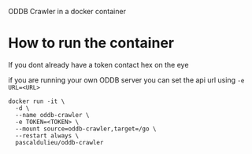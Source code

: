 ODDB Crawler in a docker container

# How to run the container
If you dont already have a token contact hex on the eye

if you are running your own ODDB server you can set the api url using  `-e URL=<URL>` 

```
docker run -it \
  -d \
  --name oddb-crawler \
  -e TOKEN=<TOKEN> \
  --mount source=oddb-crawler,target=/go \
  --restart always \
  pascaldulieu/oddb-crawler
```
